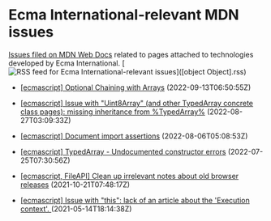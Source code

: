 # Ecma International-relevant MDN issues

[Issues filed on MDN Web Docs](https://github.com/mdn/content/issues) related to pages attached to technologies developed by Ecma International. [![RSS feed for Ecma International-relevant issues](https://www.w3.org/QA/2007/04/feed_icon)]([object Object].rss)

* [[ecmascript] Optional Chaining with Arrays](https://github.com/mdn/content/issues/20635) (2022-09-13T06:50:55Z)
  
* [[ecmascript] Issue with "Uint8Array" (and other TypedArray concrete class pages): missing inheritance from %TypedArray%](https://github.com/mdn/content/issues/20019) (2022-08-27T03:09:33Z)
  
* [[ecmascript] Document import assertions](https://github.com/mdn/content/issues/19220) (2022-08-06T05:08:53Z)
  
* [[ecmascript] TypedArray - Undocumented constructor errors](https://github.com/mdn/content/issues/18764) (2022-07-25T07:30:56Z)
  
* [[ecmascript, FileAPI] Clean up irrelevant notes about old browser releases](https://github.com/mdn/content/issues/9974) (2021-10-21T07:48:17Z)
  
* [[ecmascript] Issue with "this": lack of an article about the 'Execution context'. ](https://github.com/mdn/content/issues/5006) (2021-05-14T18:14:38Z)
  
